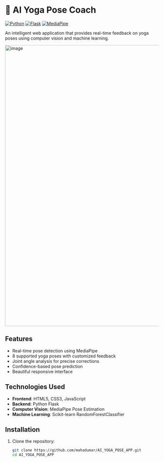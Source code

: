 # 🧘 AI Yoga Pose Coach

[![Python](https://img.shields.io/badge/Python-3.8%2B-blue)](https://python.org)
[![Flask](https://img.shields.io/badge/Flask-2.0%2B-lightgrey)](https://flask.palletsprojects.com/)
[![MediaPipe](https://img.shields.io/badge/MediaPipe-0.8.9-orange)](https://mediapipe.dev/)

An intelligent web application that provides real-time feedback on yoga poses using computer vision and machine learning.

<img width="1875" height="920" alt="image" src="https://github.com/user-attachments/assets/83888942-c2ca-4e7a-bfe4-66231e072a0b" />


##  Features

- Real-time pose detection using MediaPipe
- 8 supported yoga poses with customized feedback
- Joint angle analysis for precise corrections
- Confidence-based pose prediction
- Beautiful responsive interface

##  Technologies Used

- **Frontend**: HTML5, CSS3, JavaScript
- **Backend**: Python Flask
- **Computer Vision**: MediaPipe Pose Estimation
- **Machine Learning**: Scikit-learn RandomForestClassifier

##  Installation

1. Clone the repository:
   ```bash
   git clone https://github.com/mahadumar/AI_YOGA_POSE_APP.git
   cd AI_YOGA_POSE_APP
